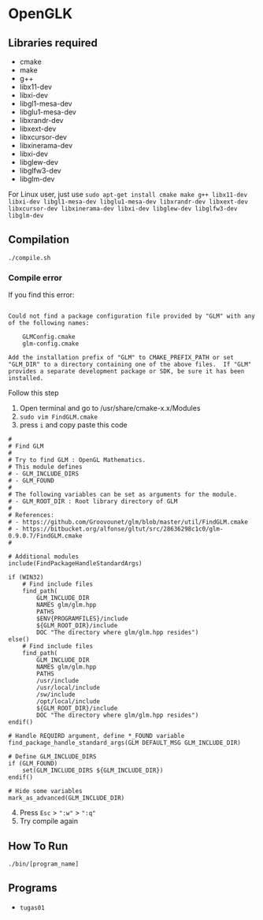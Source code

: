 # OpenGLK
## Libraries required
- cmake
- make
- g++
- libx11-dev
- libxi-dev
- libgl1-mesa-dev
- libglu1-mesa-dev
- libxrandr-dev
- libxext-dev
- libxcursor-dev
- libxinerama-dev
- libxi-dev
- libglew-dev
- libglfw3-dev
- libglm-dev

For Linux user, just use
`sudo apt-get install cmake make g++ libx11-dev libxi-dev libgl1-mesa-dev libglu1-mesa-dev libxrandr-dev libxext-dev libxcursor-dev libxinerama-dev libxi-dev libglew-dev libglfw3-dev libglm-dev`

## Compilation
`./compile.sh`

### Compile error
If you find this error:
```By not providing "FindGLM.cmake" in CMAKE_MODULE_PATH this project has asked CMake to find a package configuration file provided by "GLM", but CMake did not find one.

Could not find a package configuration file provided by "GLM" with any of the following names:

    GLMConfig.cmake
    glm-config.cmake

Add the installation prefix of "GLM" to CMAKE_PREFIX_PATH or set "GLM_DIR" to a directory containing one of the above files.  If "GLM" provides a separate development package or SDK, be sure it has been installed.
```
Follow this step

1. Open terminal and go to /usr/share/cmake-x.x/Modules
2. `sudo vim FindGLM.cmake`
3. press `i` and copy paste this code
```
#
# Find GLM
#
# Try to find GLM : OpenGL Mathematics.
# This module defines 
# - GLM_INCLUDE_DIRS
# - GLM_FOUND
#
# The following variables can be set as arguments for the module.
# - GLM_ROOT_DIR : Root library directory of GLM 
#
# References:
# - https://github.com/Groovounet/glm/blob/master/util/FindGLM.cmake
# - https://bitbucket.org/alfonse/gltut/src/28636298c1c0/glm-0.9.0.7/FindGLM.cmake
#

# Additional modules
include(FindPackageHandleStandardArgs)

if (WIN32)
	# Find include files
	find_path(
		GLM_INCLUDE_DIR
		NAMES glm/glm.hpp
		PATHS
		$ENV{PROGRAMFILES}/include
		${GLM_ROOT_DIR}/include
		DOC "The directory where glm/glm.hpp resides")
else()
	# Find include files
	find_path(
		GLM_INCLUDE_DIR
		NAMES glm/glm.hpp
		PATHS
		/usr/include
		/usr/local/include
		/sw/include
		/opt/local/include
		${GLM_ROOT_DIR}/include
		DOC "The directory where glm/glm.hpp resides")
endif()

# Handle REQUIRD argument, define *_FOUND variable
find_package_handle_standard_args(GLM DEFAULT_MSG GLM_INCLUDE_DIR)

# Define GLM_INCLUDE_DIRS
if (GLM_FOUND)
	set(GLM_INCLUDE_DIRS ${GLM_INCLUDE_DIR})
endif()

# Hide some variables
mark_as_advanced(GLM_INCLUDE_DIR)
```
4. Press `Esc` > `":w"` > `":q"`
5. Try compile again

## How To Run
`./bin/[program_name]`

## Programs
- `tugas01`

